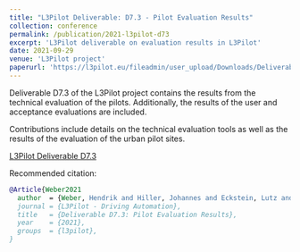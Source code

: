 ```yaml
---
title: "L3Pilot Deliverable: D7.3 - Pilot Evaluation Results"
collection: conference
permalink: /publication/2021-l3pilot-d73
excerpt: 'L3Pilot deliverable on evaluation results in L3Pilot'
date: 2021-09-29
venue: 'L3Pilot project'
paperurl: 'https://l3pilot.eu/fileadmin/user_upload/Downloads/Deliverables/L3Pilot-SP7-D7.3-Pilot_Evaluation_Results-v1.1-for_website.pdf'
---
```

Deliverable D7.3 of the L3Pilot project contains the results from the technical evaluation of the pilots.
Additionally, the results of the user and acceptance evaluations are included.

Contributions include details on the technical evaluation tools as well as the results of the evaluation of the urban pilot sites.

[L3Pilot Deliverable D7.3](https://l3pilot.eu/fileadmin/user_upload/Downloads/Deliverables/L3Pilot-SP7-D7.3-Pilot_Evaluation_Results-v1.1-for_website.pdf)

Recommended citation:
```bibtex
@Article{Weber2021
  author  = {Weber, Hendrik and Hiller, Johannes and Eckstein, Lutz and Metz, Barbara and Landau, Andreas and Lee, Yee Mun and Luow, Tyron and Madigan, Ruth and Merat, Natasha and Lehtonen, Esko and Sintonen, Henri and Innamaa, Satu and Streubel, Thomas and Pipkorn, Linda and Svanberg, Erik and van Weperen, Marijke and Hogema, Jeroen and Bolovinou, Anastasia and Rigos, Anastasios and Junghans, Marek and Zhang, Meng and Trullos, Juan Pastor and Zerbe, Alexander and Schindhelm, Roland and Page, Yves and Hagleitner, Walter and Zlock, Adrian},
  journal = {L3Pilot - Driving Automation},
  title   = {Deliverable D7.3: Pilot Evaluation Results},
  year    = {2021},
  groups  = {l3pilot},
}
```
